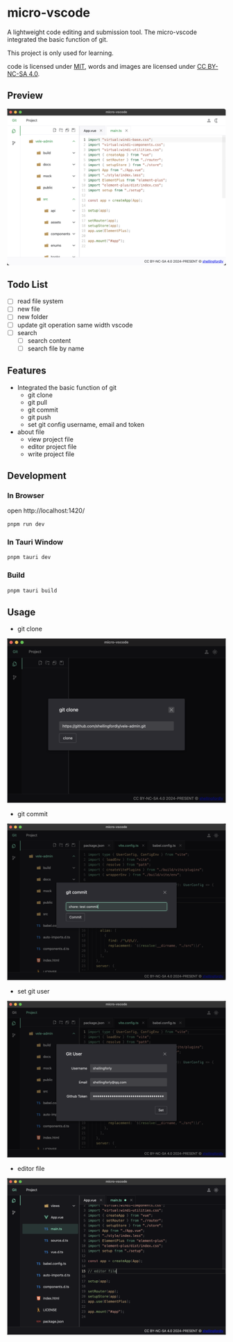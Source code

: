 # micro-vscode

A lightweight code editing and submission tool. The micro-vscode integrated the basic function of git.

This project is only used for learning.

code is licensed under [MIT](https://github.com/shellingfordly/micro-vscode/blob/main/LICENSE),
words and images are licensed under [CC BY-NC-SA 4.0](https://creativecommons.org/licenses/by-nc-sa/4.0/).

## Preview

![project_light](./public/project_light.png)

## Todo List

- [ ] read file system
- [ ] new file
- [ ] new folder
- [ ] update git operation same width vscode
- [ ] search
  - [ ] search content
  - [ ] search file by name

## Features

- Integrated the basic function of git
  - git clone
  - git pull
  - git commit
  - git push
  - set git config username, email and token
- about file
  - view project file
  - editor project file
  - write project file

## Development

### In Browser

open http://localhost:1420/

```bash
pnpm run dev
```

### In Tauri Window

```bash
pnpm tauri dev
```

### Build

```bash
pnpm tauri build
```

## Usage

- git clone

![git_clone](./public/git_clone.png)

- git commit

![git_commit](./public/git_commit.png)

- set git user

![git_user](./public/git_user.png)

- editor file

![editor_file](./public/editor_file.png)

